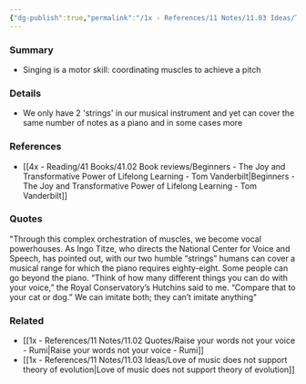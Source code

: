 ```yaml
---
{"dg-publish":true,"permalink":"/1x - References/11 Notes/11.03 Ideas/The human voice is an amazing instrument/","title":"The human voice is an amazing instrument","noteIcon":""}
---
```



### Summary
- Singing is a motor skill: coordinating muscles to achieve a pitch

### Details
- We only have 2 'strings' in our musical instrument and yet can cover the same number of notes as a piano and in some cases more

### References
- [[4x - Reading/41 Books/41.02 Book reviews/Beginners - The Joy and Transformative Power of Lifelong Learning - Tom Vanderbilt\|Beginners - The Joy and Transformative Power of Lifelong Learning - Tom Vanderbilt]]

### Quotes
"Through this complex orchestration of muscles, we become vocal powerhouses. As Ingo Titze, who directs the National Center for Voice and Speech, has pointed out, with our two humble “strings” humans can cover a musical range for which the piano requires eighty-eight. Some people can go beyond the piano. “Think of how many different things you can do with your voice,” the Royal Conservatory’s Hutchins said to me. “Compare that to your cat or dog.” We can imitate both; they can’t imitate anything"

### Related
- [[1x - References/11 Notes/11.02 Quotes/Raise your words not your voice - Rumi\|Raise your words not your voice - Rumi]]
- [[1x - References/11 Notes/11.03 Ideas/Love of music does not support theory of evolution\|Love of music does not support theory of evolution]]
